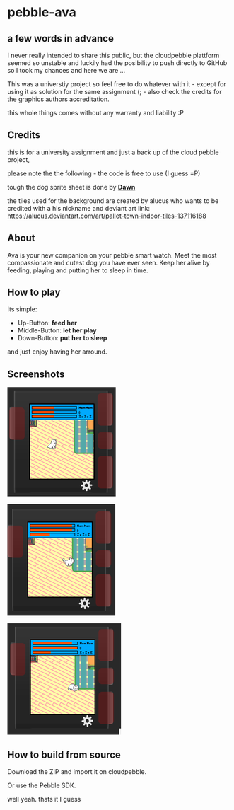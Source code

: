 # pebble-ava

## a few words in advance

I never really intended to share this public, but the cloudpebble plattform seemed so unstable
and luckily had the posibility to push directly to GitHub so I took my chances and here we are ...

This was a universtiy project so feel free to do whatever with it - except for using it as solution for the 
same assignment (; - also check the credits for the graphics authors accreditation.

this whole things comes without any warranty and liability :P

## Credits

this is for a university assignment and just a back up of the cloud pebble project,

please note the the following - the code is free to use (I guess =P) 

tough the  dog sprite sheet is done by  [**Dawn**](https://community.playstarbound.com/members/dawn.3395/) 

the tiles used for the background are created by alucus who wants to be credited with a his nickname and deviant art link: https://alucus.deviantart.com/art/pallet-town-indoor-tiles-137116188

## About

Ava is your new companion on your pebble smart watch. Meet the most compassionate and cutest dog you have ever seen.
Keep her alive by feeding, playing and putting her to sleep in time. 

## How to play

Its simple:
* Up-Button: **feed her**
* Middle-Button: **let her play** 
* Down-Button: **put her to sleep** 

and just enjoy having her arround.

## Screenshots

![screenshot](assets/screen-1.png "Screenshots")

![screenshot](assets/screen-2.png "Screenshots")

![screenshot](assets/screen-3.png "Screenshots")

## How to build from source

Download the ZIP and import it on cloudpebble. 

Or use the Pebble SDK.

well yeah. thats it I guess